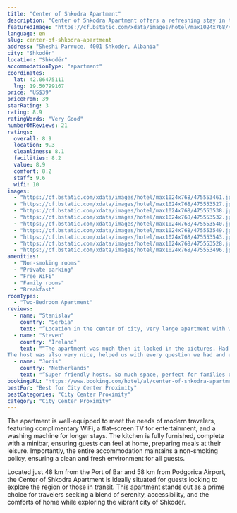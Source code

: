 ```yaml
---
title: "Center of Shkodra Apartment"
description: "Center of Shkodra Apartment offers a refreshing stay in the heart of Shkodër, presenting guests with a blend of comfort and convenience."
featuredImage: "https://cf.bstatic.com/xdata/images/hotel/max1024x768/475553461.jpg?k=33dc10f47112c9e7db1827e3bb8d087124e36f4027789b024ff8549b04ab957d&o=&hp=1"
language: en
slug: center-of-shkodra-apartment
address: "Sheshi Parruce, 4001 Shkodër, Albania"
city: "Shkodër"
location: "Shkodër"
accommodationType: "apartment"
coordinates:
  lat: 42.06475111
  lng: 19.50799167
price: "US$39"
priceFrom: 39
starRating: 3
rating: 8.9
ratingWords: "Very Good"
numberOfReviews: 21
ratings:
  overall: 8.9
  location: 9.3
  cleanliness: 8.1
  facilities: 8.2
  value: 8.9
  comfort: 8.2
  staff: 9.6
  wifi: 10
images:
  - "https://cf.bstatic.com/xdata/images/hotel/max1024x768/475553461.jpg?k=33dc10f47112c9e7db1827e3bb8d087124e36f4027789b024ff8549b04ab957d&o=&hp=1"
  - "https://cf.bstatic.com/xdata/images/hotel/max1024x768/475553527.jpg?k=e0d67c08346f4852cb3bc09f90fbcc8936c2a3df131629ef0b9bbd0b09eb38ee&o=&hp=1"
  - "https://cf.bstatic.com/xdata/images/hotel/max1024x768/475553538.jpg?k=334d758b4e24338195a6f119a676dc136e592cf7d899138ba0ff2fa85c9159d9&o=&hp=1"
  - "https://cf.bstatic.com/xdata/images/hotel/max1024x768/475553532.jpg?k=b5388739f3c4825fc6581b00859d400e624c61b70e2c4e242ba73fdfdf2b249b&o=&hp=1"
  - "https://cf.bstatic.com/xdata/images/hotel/max1024x768/475553540.jpg?k=cae845ddbfcdbbd6b15e01a3c78a97ba8348dd183a5ce57b4fd5e4e8f1aacb8c&o=&hp=1"
  - "https://cf.bstatic.com/xdata/images/hotel/max1024x768/475553549.jpg?k=b35cec7af75b027bba3e54a6f3f0a99c873c2d1dae847371d91d3b6e85f0f473&o=&hp=1"
  - "https://cf.bstatic.com/xdata/images/hotel/max1024x768/475553543.jpg?k=6bf55e5837d414c0b2cbe437ca4d47c2a79150373f409b8a11024aff7aab43c0&o=&hp=1"
  - "https://cf.bstatic.com/xdata/images/hotel/max1024x768/475553528.jpg?k=44b583aeafd1f5ba2a8e5bcd88dc3f81ac912401e113b318e88c566e8a08df0e&o=&hp=1"
  - "https://cf.bstatic.com/xdata/images/hotel/max1024x768/475553496.jpg?k=364945cd1d86551a39a28598c9836513538cac04c4ac217719d7941c81698942&o=&hp=1"
amenities:
  - "Non-smoking rooms"
  - "Private parking"
  - "Free WiFi"
  - "Family rooms"
  - "Breakfast"
roomTypes:
  - "Two-Bedroom Apartment"
reviews:
  - name: "Stanislav"
    country: "Serbia"
    text: "“Location in the center of city, very large apartment with windows on 3 sides and picturesque views outside.”"
  - name: "Steven"
    country: "Ireland"
    text: "“The apartment was much then it looked in the pictures. Had everything we needed it. It is a much higher quality apartment compared to others in Albania.
The host was also very nice, helped us with every question we had and even took me and my...”"
  - name: "Joris"
    country: "Netherlands"
    text: "“Super friendly hosts. So much space, perfect for families or friend groups! Really enjoyed our stay here and would defenitly recommend: )”"
bookingURL: "https://www.booking.com/hotel/al/center-of-shkodra-apartment.en-gb.html?aid=8035640"
bestFor: "Best for City Center Proximity"
bestCategories: "City Center Proximity"
category: "City Center Proximity"
---
```


The apartment is well-equipped to meet the needs of modern travelers, featuring complimentary WiFi, a flat-screen TV for entertainment, and a washing machine for longer stays. The kitchen is fully furnished, complete with a minibar, ensuring guests can feel at home, preparing meals at their leisure. Importantly, the entire accommodation maintains a non-smoking policy, ensuring a clean and fresh environment for all guests.

Located just 48 km from the Port of Bar and 58 km from Podgorica Airport, the Center of Shkodra Apartment is ideally situated for guests looking to explore the region or those in transit. This apartment stands out as a prime choice for travelers seeking a blend of serenity, accessibility, and the comforts of home while exploring the vibrant city of Shkodër.